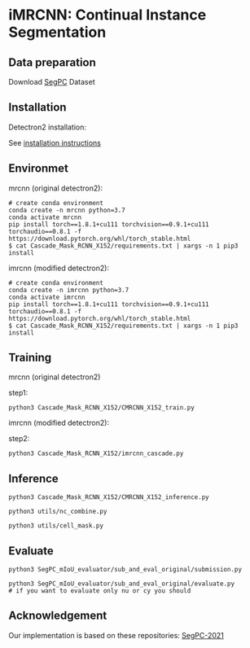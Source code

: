 # iMRCNN: Continual Instance Segmentation

## Data preparation

Download [SegPC](https://ieee-dataport.org/open-access/segpc-2021-segmentation-multiple-myeloma-plasma-cells-microscopic-images) Dataset

## Installation

Detectron2 installation:

See [installation instructions](https://detectron2.readthedocs.io/en/latest/tutorials/install.html)

## Environmet

mrcnn (original detectron2):
```
# create conda environment
conda create -n mrcnn python=3.7
conda activate mrcnn
pip install torch==1.8.1+cu111 torchvision==0.9.1+cu111 torchaudio==0.8.1 -f https://download.pytorch.org/whl/torch_stable.html
$ cat Cascade_Mask_RCNN_X152/requirements.txt | xargs -n 1 pip3 install
```

imrcnn (modified detectron2):
```
# create conda environment
conda create -n imrcnn python=3.7
conda activate imrcnn
pip install torch==1.8.1+cu111 torchvision==0.9.1+cu111 torchaudio==0.8.1 -f https://download.pytorch.org/whl/torch_stable.html
$ cat Cascade_Mask_RCNN_X152/requirements.txt | xargs -n 1 pip3 install
```

## Training 

mrcnn (original detectron2)

step1:
```
python3 Cascade_Mask_RCNN_X152/CMRCNN_X152_train.py
```

imrcnn (modified detectron2):

step2:
```
python3 Cascade_Mask_RCNN_X152/imrcnn_cascade.py
```

## Inference

```
python3 Cascade_Mask_RCNN_X152/CMRCNN_X152_inference.py

python3 utils/nc_combine.py

python3 utils/cell_mask.py
```

## Evaluate

```
python3 SegPC_mIoU_evaluator/sub_and_eval_original/submission.py

python3 SegPC_mIoU_evaluator/sub_and_eval_original/evaluate.py
# if you want to evaluate only nu or cy you should 
```

## Acknowledgement

Our implementation is based on these repositories: [SegPC-2021](https://github.com/dsciitism/SegPC-2021)





